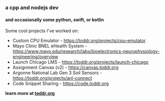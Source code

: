 ### a cpp and nodejs dev
#### and occasionally some python, swift, or kotlin

Some cool projects I've worked on:

* Custom CPU Emulator - https://toddr.org/projects/cpu-emulator
* Mayo Clinic BNEL eHealth System - https://www.mayo.edu/research/labs/bioelectronics-neurophysiology-engineering/overview
* Launch Chicago LMS - https://toddr.org/projects/launch-chicago
* Assignment Canvas (v2) - https://canvas.toddr.org
* Argonne National Lab Gen 3 Soil Sensors - https://toddr.org/projects/anl-connect
* Code Snippet Sharing - https://code.toddr.org

**learn more at [toddr.org](https://toddr.org)**
